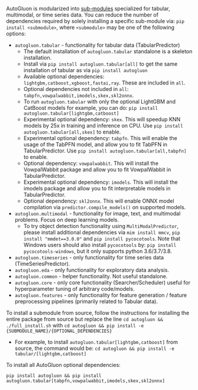 AutoGluon is modularized into [sub-modules](https://packaging.python.org/guides/packaging-namespace-packages/) specialized for tabular, multimodal, or time series data. You can reduce the number of dependencies required by solely installing a specific sub-module via:  `pip install <submodule>`, where `<submodule>` may be one of the following options:

- `autogluon.tabular` - functionality for tabular data (TabularPredictor)
    - The default installation of `autogluon.tabular` standalone is a skeleton installation.
    - Install via `pip install autogluon.tabular[all]` to get the same installation of tabular as via `pip install autogluon`
    - Available optional dependencies: `lightgbm,catboost,xgboost,fastai,ray`. These are included in `all`.
    - Optional dependencies not included in `all`: `tabpfn,vowpalwabbit,imodels,skex,skl2onnx`.
    - To run `autogluon.tabular` with only the optional LightGBM and CatBoost models for example, you can do: `pip install autogluon.tabular[lightgbm,catboost]`
    - Experimental optional dependency: `skex`. This will speedup KNN models by 25x in training and inference on CPU. Use `pip install autogluon.tabular[all,skex]` to enable.
    - Experimental optional dependency: `tabpfn`. This will enable the usage of the TabPFN model, and allow you to fit TabPFN in TabularPredictor. Use `pip install autogluon.tabular[all,tabpfn]` to enable.
    - Optional dependency: `vowpalwabbit`. This will install the VowpalWabbit package and allow you to fit VowpalWabbit in TabularPredictor.
    - Experimental optional dependency: `imodels`. This will install the imodels package and allow you to fit interpretable models in TabularPredictor.
    - Optional dependency: `skl2onnx`. This will enable ONNX model compilation via `predictor.compile_models()` on supported models.
- `autogluon.multimodal` - functionality for image, text, and multimodal problems. Focus on deep learning models.
    - To try object detection functionality using `MultiModalPredictor`, please install additional dependencies via `mim install mmcv`, `pip install "mmdet==3.0.0"` and `pip install pycocotools`. Note that Windows users should also install `pycocotools` by: `pip install pycocotools-windows`, but it only supports python 3.6/3.7/3.8.
- `autogluon.timeseries` - only functionality for time series data (TimeSeriesPredictor).
- `autogluon.eda` - only functionality for exploratory data analysis.
- `autogluon.common` - helper functionality. Not useful standalone.
- `autogluon.core` - only core functionality (Searcher/Scheduler) useful for hyperparameter tuning of arbitrary code/models.
- `autogluon.features` - only functionality for feature generation / feature preprocessing pipelines (primarily related to Tabular data).

To install a submodule from source, follow the instructions for installing the entire package from source but replace the line `cd autogluon && ./full_install.sh` with `cd autogluon && pip install -e {SUBMODULE_NAME}/{OPTIONAL_DEPENDENCIES}`

- For example, to install `autogluon.tabular[lightgbm,catboost]` from source, the command would be: `cd autogluon && pip install -e tabular/[lightgbm,catboost]`

To install all AutoGluon optional dependencies:

`pip install autogluon && pip install autogluon.tabular[tabpfn,vowpalwabbit,imodels,skex,skl2onnx]`
